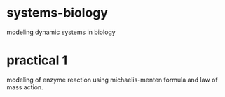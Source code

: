 # systems-biology
modeling dynamic systems in biology

# practical 1

modeling of enzyme reaction using michaelis-menten formula and law of mass action.

